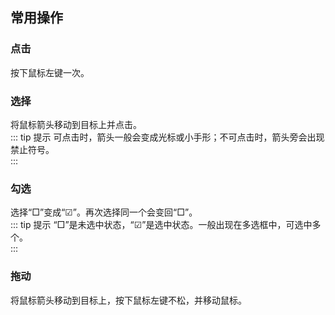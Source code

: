 ## 常用操作
### 点击
按下鼠标左键一次。  
### 选择
将鼠标箭头移动到目标上并点击。  
::: tip 提示
可点击时，箭头一般会变成光标或小手形；不可点击时，箭头旁会出现禁止符号。  
::: 

### 勾选
选择“□”变成“☑︎”。再次选择同一个会变回“□”。  
::: tip 提示
“□”是未选中状态，“☑︎”是选中状态。一般出现在多选框中，可选中多个。  
:::
### 拖动
将鼠标箭头移动到目标上，按下鼠标左键不松，并移动鼠标。  